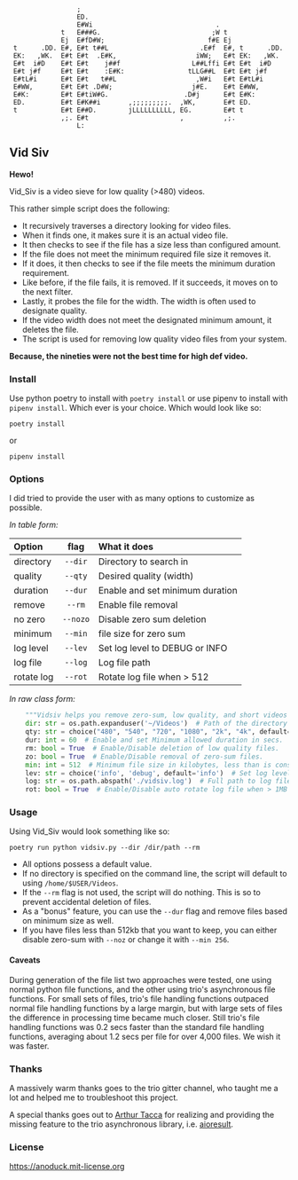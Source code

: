 ```text
                 ;                                                   
                 ED.                                                 
                 E#Wi                               .                
             t   E###G.                            ;W t              
             Ej  E#fD#W;                          f#E Ej             
 t      .DD. E#, E#t t##L                       .E#f  E#, t      .DD.
 EK:   ,WK.  E#t E#t  .E#K,                    iWW;   E#t EK:   ,WK. 
 E#t  i#D    E#t E#t    j##f                  L##Lffi E#t E#t  i#D   
 E#t j#f     E#t E#t    :E#K:                tLLG##L  E#t E#t j#f    
 E#tL#i      E#t E#t   t##L                    ,W#i   E#t E#tL#i     
 E#WW,       E#t E#t .D#W;                    j#E.    E#t E#WW,      
 E#K:        E#t E#tiW#G.                   .D#j      E#t E#K:       
 ED.         E#t E#K##i       ,;;;;;;;;;.  ,WK,       E#t ED.        
 t           E#t E##D.        jLLLLLLLLLL, EG.        E#t t          
             ,;. E#t                       ,          ,;.            
                 L:                                              
```

## Vid Siv

__Hewo!__

Vid_Siv is a video sieve for low quality (>480) videos.

This rather simple script does the following:
- It recursively traverses a directory looking for video files.
- When it finds one, it makes sure it is an actual video file.
- It then checks to see if the file has a size less than configured amount.
- If the file does not meet the minimum required file size it removes it.
- If it does, it then checks to see if the file meets the minimum duration requirement.
- Like before, if the file fails, it is removed. If it succeeds, it moves on to the next filter.
- Lastly, it probes the file for the width. The width is often used to designate quality.
- If the video width does not meet the designated minimum amount, it deletes the file.
- The script is used for removing low quality video files from your system.

__Because, the nineties were not the best time for high def video.__

### Install

Use python poetry to install with `poetry install` or use pipenv to install with `pipenv install`. Which ever
is your choice. Which would look like so:

```commandline
poetry install
```
or
```commandline
pipenv install
```

### Options

I did tried to provide the user with as many options to customize as possible.

_In table form:_

| Option     |   flag   | What it does                    |
|:-----------|:--------:|:--------------------------------|
| directory  | `--dir`  | Directory to search in          |
| quality    | `--qty`  | Desired quality (width)         |
| duration   | `--dur`  | Enable and set minimum duration |
| remove     |  `--rm`  | Enable file removal             |
| no zero    | `--nozo` | Disable zero sum deletion       |
| minimum    | `--min`  | file size for zero sum          |
| log level  | `--lev`  | Set log level to DEBUG or INFO  |
| log file   | `--log`  | Log file path                   |
| rotate log | `--rot`  | Rotate log file when > 512      |

_In raw class form:_

```python
    """Vidsiv helps you remove zero-sum, low quality, and short videos from folders recursively."""
    dir: str = os.path.expanduser('~/Videos')  # Path of the directory you want sieved.
    qty: str = choice("480", "540", "720", "1080", "2k", "4k", default='720')  # Choose minimum desired quality in width
    dur: int = 60  # Enable and set Minimum allowed duration in secs.
    rm: bool = True  # Enable/Disable deletion of low quality files.
    zo: bool = True  # Enable/Disable removal of zero-sum files.
    min: int = 512  # Minimum file size in kilobytes, less than is considered zero-sum.
    lev: str = choice('info', 'debug', default='info')  # Set log level to either INFO or DEBUG
    log: str = os.path.abspath('./vidsiv.log')  # Full path to log file.
    rot: bool = True  # Enable/Disable auto rotate log file when > 1MB
```

### Usage

Using Vid_Siv would look something like so:

```commandline
poetry run python vidsiv.py --dir /dir/path --rm
```
* All options possess a default value.
* If no directory is specified on the command line, the script will default to using `/home/$USER/Videos`.
* If the `--rm` flag is not used, the script will do nothing. This is so to prevent accidental deletion of files.
* As a "bonus" feature, you can use the `--dur` flag and remove files based on minimum size as well.
* If you have files less than 512kb that you want to keep, you can either disable zero-sum with `--noz` or change
it with `--min 256`.

#### Caveats

During generation of the file list two approaches were tested, one using normal python file functions, and the 
other using trio's asynchronous file functions. For small sets of files, trio's file handling functions outpaced
normal file handling functions by a large margin, but with large sets of files the difference in processing time
became much closer. Still trio's file handling functions was 0.2 secs faster than the standard file handling functions,
averaging about 1.2 secs per file for over 4,000 files. We wish it was faster.

### Thanks

A massively warm thanks goes to the trio gitter channel, who taught me a lot and helped me to troubleshoot this project.

A special thanks goes out to [Arthur Tacca](https://github.com/arthur-tacca) for realizing and providing the
missing feature to the trio asynchronous library, i.e. [aioresult](https://github.com/arthur-tacca/aioresult).  

### License
https://anoduck.mit-license.org
